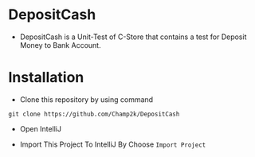 # DepositCash
* DepositCash is a Unit-Test of C-Store that contains a test for Deposit Money to Bank Account.

# Installation
* Clone this repository by using command

``` 
git clone https://github.com/Champ2k/DepositCash
```

* Open IntelliJ

* Import This Project To IntelliJ By Choose 
``` Import Project ```


